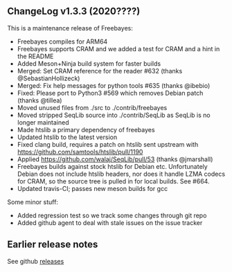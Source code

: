 ## ChangeLog v1.3.3 (2020????)

This is a maintenance release of Freebayes:

+ Freebayes compiles for ARM64
+ Freebayes supports CRAM and we added a test for CRAM and a hint in
  the README
+ Added Meson+Ninja build system for faster builds
+ Merged: Set CRAM reference for the reader #632 (thanks @SebastianHollizeck)
+ Merged: Fix help messages for python tools #635 (thanks @ibebio)
+ Fixed: Please port to Python3 #569 which removes Debian patch (thanks @tillea)
+ Moved unused files from ./src to ./contrib/freebayes
+ Moved stripped SeqLib source into ./contrib/SeqLib as SeqLib is no
  longer maintained
+ Made htslib a primary dependency of freebayes
+ Updated htslib to the latest version
+ Fixed clang build, requires a patch on htslib sent upstream with https://github.com/samtools/htslib/pull/1190
+ Applied https://github.com/walaj/SeqLib/pull/53 (thanks @jmarshall)
+ Freebayes builds against stock htslib for Debian etc. Unfortunately
  Debian does not include htslib headers, nor does it handle LZMA
  codecs for CRAM, so the source tree is pulled in for local
  builds. See #664.
+ Updated travis-CI; passes new meson builds for gcc

Some minor stuff:

+ Added regression test so we track some changes through git repo
+ Added github agent to deal with stale issues on the issue tracker

## Earlier release notes

See github [releases](https://github.com/freebayes/freebayes/releases)

